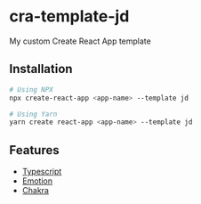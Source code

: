 # cra-template-jd

My custom Create React App template

## Installation

```bash
# Using NPX
npx create-react-app <app-name> --template jd

# Using Yarn
yarn create react-app <app-name> --template jd
```

## Features

* [Typescript](https://www.typescriptlang.org/)
* [Emotion](https://emotion.sh/)
* [Chakra](https://chakra-ui.com/)